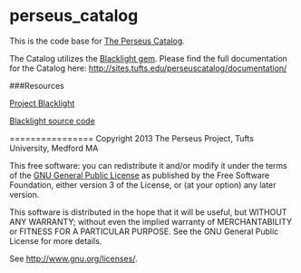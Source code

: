 perseus_catalog
===============

This is the code base for [The Perseus Catalog](http://catalog.perseus.org/).

The Catalog utilizes the [Blacklight gem](https://github.com/projectblacklight/blacklight). Please find the full documentation for the Catalog here: http://sites.tufts.edu/perseuscatalog/documentation/

###Resources

[Project Blacklight](http://projectblacklight.org/)

[Blacklight source code](https://github.com/projectblacklight/blacklight)

================
Copyright 2013 The Perseus Project, Tufts University, Medford MA

This free software: you can redistribute it and/or modify it under the terms of the [GNU General Public License](http://www.gnu.org/licenses/) as published by the Free Software Foundation, either version 3 of the License, or (at your option) any later version.

This software is distributed in the hope that it will be useful, but WITHOUT ANY WARRANTY; without even the implied warranty of MERCHANTABILITY or FITNESS FOR A PARTICULAR PURPOSE. See the GNU General Public License for more details.

See http://www.gnu.org/licenses/.